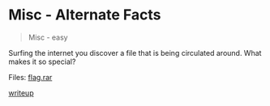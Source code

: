 # Misc - Alternate Facts

> Misc - easy

Surfing the internet you discover a file that is being circulated around. What makes it so special?

Files: [flag.rar](src/flag.rar)

[writeup](writeup/README.md)
